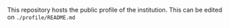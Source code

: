 This repository hosts the public profile of the institution. This can be edited on `./profile/README.md`
